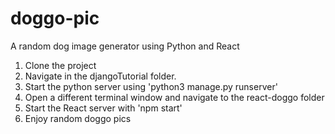 # doggo-pic
A random dog image generator using Python and React

1. Clone the project
2. Navigate in the djangoTutorial folder.
3. Start the python server using 'python3 manage.py runserver'
4. Open a different terminal window and navigate to the react-doggo folder
5. Start the React server with 'npm start'
6. Enjoy random doggo pics
